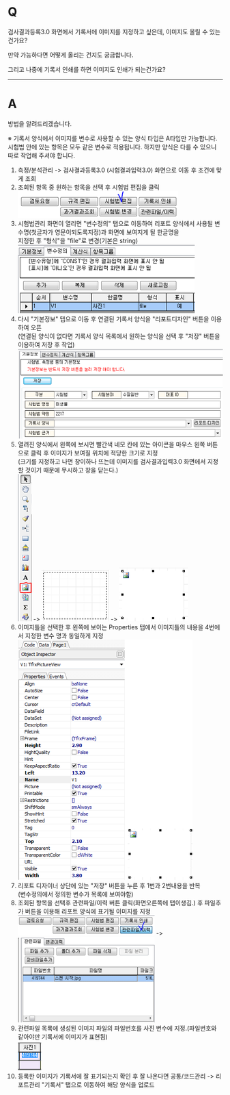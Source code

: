 # Q

검사결과등록3.0 화면에서 기록서에 이미지를 지정하고 싶은데, 이미지도 올릴 수 있는건가요?  

만약 가능하다면 어떻게 올리는 건지도 궁금합니다.  

그리고 나중에 기록서 인쇄를 하면 이미지도 인쇄가 되는건가요?

***
# A
방법을 알려드리겠습니다.  

※ 기록서 양식에서 이미지를 변수로 사용할 수 있는 양식 타입은 A타입만 가능합니다.  
   시험법 안에 있는 항목은 모두 같은 변수로 적용됩니다. 하지만 양식은 다를 수 있으니 따로 작업해 주셔야 합니다.  

1. 측정/분석관리 -> 검사결과등록3.0 (시험결과입력3.0) 화면으로 이동 후 조건에 맞게 조회  
1. 조회된 항목 중 원하는 항목을 선택 후 시험법 편집을 클릭  
![](/assets/faq/004-08/01시험법편집.png)  
1. 시험법관리 화면이 열리면 "변수정의" 탭으로 이동하여 리포트 양식에서 사용될 변수명(첫글자가 영문이되도록지정)과 화면에 보여지게 될 한글명을  
지정한 후 "형식"을 "file"로 변경(기본은 string)  
![](/assets/faq/004-08/02변수정의.png)  
1. 다시 "기본정보" 탭으로 이동 후 연결된 기록서 양식을 "리포트디자인" 버튼을 이용하여 오픈  
(연결된 양식이 없다면 기록서 양식 목록에서 원하는 양식을 선택 후 "저장" 버튼을 이용하여 저장 후 작업)  
![](/assets/faq/004-08/03기본정보.png)  
1. 열려진 양식에서 왼쪽에 보시면 빨간색 네모 칸에 있는 아이콘을 마우스 왼쪽 버튼으로 클릭 후 이미지가 보여질 위치에 적당한 크기로 지정   
(크기를 지정하고 나면 창이하나 뜨는데 이미지를 검사결과입력3.0 화면에서 지정할 것이기 때문에 무시하고 창을 닫는다.)  
![](/assets/faq/004-08/03리포트_디자이너_도구.png)  ->  ![](/assets/faq/004-08/05이미지_틀_크기.png)  -> ![](/assets/faq/004-08/06이미지틀_최종.png)    
1. 이미지틀을 선택한 후 왼쪽에 보이는 Properties 탭에서 이미지틀의 내용을 4번에서 지정한 변수 명과 동일하게 지정  
![](/assets/faq/004-08/07이미지틀_properties.png)  
1. 리포트 디자이너 상단에 있는 "저장" 버튼을 누른 후 1번과 2번내용을 반복  
(변수정의에서 정의한 변수가 목록에 보여야함)  
1. 조회된 항목을 선택후 관련파일/이력 버튼 클릭(화면오른쪽에 탭이생김.) 후 파일추가 버튼을 이용해 리포트 양식에 표기될 이미지를 지정  
![](/assets/faq/004-08/08관련파일이력.png)  ->![](/assets/faq/004-08/09관련파일이력2.png)  
1. 관련파일 목록에 생성된 이미지 파일의 파일번호를 사진 변수에 지정.(파일번호와 같아야만 기록서에 이미지가 표현됨)  
![](/assets/faq/004-08/10파일번호.png)   
1. 등록한 이미지가 기록서에 잘 표기되는지 확인 후 잘 나온다면 공통/코드관리 -> 리포트관리 "기록서" 탭으로 이동하여 해당 양식을 업로드